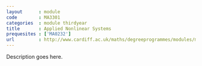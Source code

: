 ```yaml
---
layout      : module
code        : MA3301
categories  : module thirdyear
title       : Applied Nonlinear Systems
prequesites : ['MA0232']
url         : http://www.cardiff.ac.uk/maths/degreeprogrammes/modules/ma3301.html
---
```


Description goes here.

